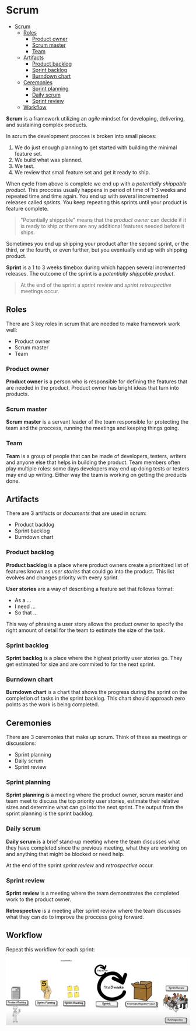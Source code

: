 # Scrum

- [Scrum](#scrum)
  - [Roles](#roles)
    - [Product owner](#product-owner)
    - [Scrum master](#scrum-master)
    - [Team](#team)
  - [Artifacts](#artifacts)
    - [Product backlog](#product-backlog)
    - [Sprint backlog](#sprint-backlog)
    - [Burndown chart](#burndown-chart)
  - [Ceremonies](#ceremonies)
    - [Sprint planning](#sprint-planning)
    - [Daily scrum](#daily-scrum)
    - [Sprint review](#sprint-review)
  - [Workflow](#workflow)

**Scrum** is a framework utilizing an *agile* mindset for developing, delivering, and sustaining complex products.

In scrum the development procces is broken into small pieces:

1. We do just enough planning to get started with building the minimal feature set.
2. We build what was planned.
3. We test.
4. We review that small feature set and get it ready to ship.

When cycle from above is complete we end up with a *potentially shippable product*. This proccess usually happens in period of time of 1–3 weeks and repeated time and time again. You end up with several incremented releases called *sprints*. You keep repeating this sprints until your product is feature complete.

> "Potentially shippable" means that the *product owner* can decide if it is ready to ship or there are any additional features needed before it ships.

Sometimes you end up shipping your product after the second sprint, or the third, or the fourth, or even further, but you eventually end up with shipping product.

**Sprint** is a 1 to 3 weeks timebox during which happen several incremented releases. The outcome of the sprint is a *potentially shippable product*.

> At the end of the sprint a *sprint review* and *sprint retrospective* meetings occur.

## Roles

There are 3 key roles in scrum that are needed to make framework work well:

- Product owner
- Scrum master
- Team

### Product owner

**Product owner** is a person who is responsible for defining the features that are needed in the product. Product owner has bright ideas that turn into products.

### Scrum master

**Scrum master** is a servant leader of the team responsible for protecting the team and the proccess, running the meetings and keeping things going.

### Team

**Team** is a group of people that can be made of developers, testers, writers and anyone else that helps in building the product. Team members often play multiple roles: some days developers may end up doing tests or testers may end up writing. Either way the team is working on getting the products done.

## Artifacts

There are 3 artifacts or *documents* that are used in scrum:

- Product backlog
- Sprint backlog
- Burndown chart

### Product backlog

**Product backlog** is a place where product owners create a prioritized list of features known as *user stories* that could go into the product. This list evolves and changes priority with every sprint.

**User stories** are a way of describing a feature set that follows format:

- As a ...
- I need ...
- So that ...

This way of phrasing a user story allows the product owner to specify the right amount of detail for the team to estimate the size of the task.

### Sprint backlog

**Sprint backlog** is a place where the highest priority user stories go. They get estimated for size and are commited to for the next sprint.

### Burndown chart

**Burndown chart** is a chart that shows the progress during the sprint on the completion of tasks in the sprint backlog. This chart should approach zero points as the work is being completed.

## Ceremonies

There are 3 ceremonies that make up scrum. Think of these as meetings or discussions:

- Sprint planning
- Daily scrum
- Sprint review

### Sprint planning

**Sprint planning** is a meeting where the product owner, scrum master and team meet to discuss the top priority user stories, estimate their relative sizes and determine what can go into the next sprint. The output from the sprint planning is the sprint backlog.

### Daily scrum

**Daily scrum** is a brief stand-up meeting where the team discusses what they have completed since the previous meeting, what they are working on and anything that might be blocked or need help.

At the end of the sprint *sprint review* and *retrospective* occur.

### Sprint review

**Sprint review** is a meeting where the team demonstrates the completed work to the product owner.

**Retrospective** is a meeting after sprint review where the team discusses what they can do to improve the proccess going forward.

## Workflow

Repeat this workflow for each sprint:

<img src="scrum%20backlog.jpg" />
